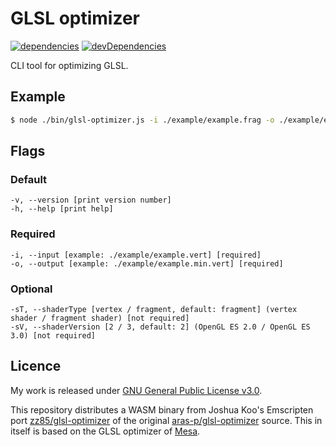 # GLSL optimizer

[![dependencies](https://david-dm.org/timvanscherpenzeel/glsl-optimizer.svg)](https://david-dm.org/timvanscherpenzeel/glsl-optimizer)
[![devDependencies](https://david-dm.org/timvanscherpenzeel/glsl-optimizer/dev-status.svg)](https://david-dm.org/timvanscherpenzeel/glsl-optimizer#info=devDependencies)

CLI tool for optimizing GLSL.

## Example

```sh
$ node ./bin/glsl-optimizer.js -i ./example/example.frag -o ./example/example.min.frag
```

## Flags

### Default
	-v, --version [print version number]
	-h, --help [print help]

### Required
	-i, --input [example: ./example/example.vert] [required]
	-o, --output [example: ./example/example.min.vert] [required]

### Optional
	-sT, --shaderType [vertex / fragment, default: fragment] (vertex shader / fragment shader) [not required]
	-sV, --shaderVersion [2 / 3, default: 2] (OpenGL ES 2.0 / OpenGL ES 3.0) [not required]

## Licence

My work is released under [GNU General Public License v3.0](https://raw.githubusercontent.com/TimvanScherpenzeel/glsl-optimizer/master/LICENSE).

This repository distributes a WASM binary from Joshua Koo's Emscripten port [zz85/glsl-optimizer](https://github.com/zz85/glsl-optimizer) of the original [aras-p/glsl-optimizer](https://github.com/aras-p/glsl-optimizer) source. This in itself is based on the GLSL optimizer of [Mesa](https://cgit.freedesktop.org/mesa/mesa/log/).
